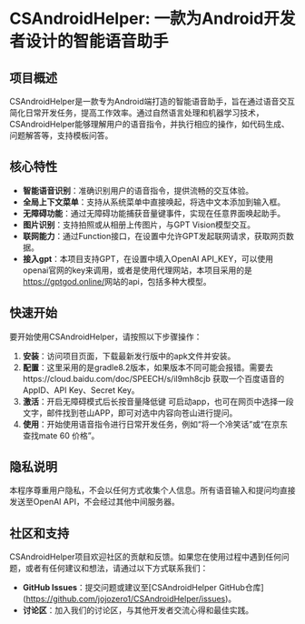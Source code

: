 # CSAndroidHelper: 一款为Android开发者设计的智能语音助手

## 项目概述

CSAndroidHelper是一款专为Android端打造的智能语音助手，旨在通过语音交互简化日常开发任务，提高工作效率。通过自然语言处理和机器学习技术，CSAndroidHelper能够理解用户的语音指令，并执行相应的操作，如代码生成、问题解答等，支持模板问答。

## 核心特性

- **智能语音识别**：准确识别用户的语音指令，提供流畅的交互体验。
- **全局上下文菜单**：支持从系统菜单中直接唤起，将选中文本添加到输入框。
- **无障碍功能**：通过无障碍功能捕获音量键事件，实现在任意界面唤起助手。
- **图片识别**：支持拍照或从相册上传图片，与GPT Vision模型交互。
- **联网能力**：通过Function接口，在设置中允许GPT发起联网请求，获取网页数据。
- **接入gpt**：本项目支持GPT，在设置中填入OpenAI API_KEY，可以使用openai官网的key来调用，或者是使用代理网站，本项目采用的是 <https://gptgod.online/>网站的api，包括多种大模型。

## 快速开始

要开始使用CSAndroidHelper，请按照以下步骤操作：

1. **安装**：访问项目页面，下载最新发行版中的apk文件并安装。
2. **配置**：这里采用的是gradle8.2版本，如果版本不同可能会报错。需要去https://cloud.baidu.com/doc/SPEECH/s/il9mh8cjb 获取一个百度语音的AppID、API Key、Secret Key。
3. **激活**：开启无障碍模式后长按音量降低键 可启动app，也可在网页中选择一段文字，邮件找到苍山APP，即可对选中内容向苍山进行提问。
4. **使用**：开始使用语音指令进行日常开发任务，例如“将一个冷笑话”或“在京东查找mate 60 价格”。

## 隐私说明
本程序尊重用户隐私，不会以任何方式收集个人信息。所有语音输入和提问均直接发送至OpenAI API，不会经过其他中间服务器。

## 社区和支持

CSAndroidHelper项目欢迎社区的贡献和反馈。如果您在使用过程中遇到任何问题，或者有任何建议和想法，请通过以下方式联系我们：

- **GitHub Issues**：提交问题或建议至[CSAndroidHelper GitHub仓库] (https://github.com/jojozero1/CSAndroidHelper/issues)。
- **讨论区**：加入我们的讨论区，与其他开发者交流心得和最佳实践。




